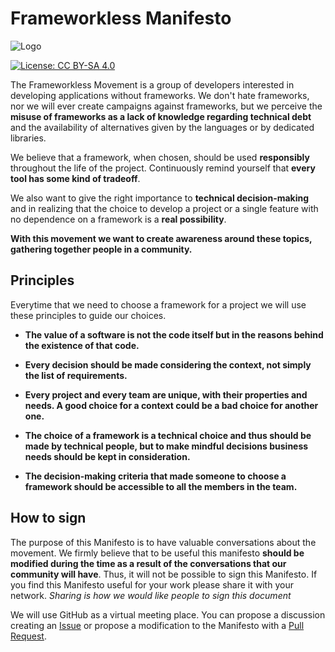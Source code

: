 # Frameworkless Manifesto


![Logo](https://file-aorgnbquet.now.sh)

[![License: CC BY-SA 4.0](https://img.shields.io/badge/License-CC%20BY--SA%204.0-lightgrey.svg)](https://creativecommons.org/licenses/by-sa/4.0/)

The Frameworkless Movement is a group of developers interested in developing applications without frameworks. We don't hate frameworks, nor we will ever create campaigns against frameworks, but we perceive the **misuse of frameworks as a lack of knowledge regarding technical debt** and the availability of alternatives given by the languages or by dedicated libraries.

We believe that a framework, when chosen, should be used **responsibly** throughout the life of the project. Continuously remind yourself that **every tool has some kind of tradeoff**.

We also want to give the right importance to **technical decision-making** and in realizing that the choice to develop a project or a single feature with no dependence on a framework is a **real possibility**.

**With this movement we want to create awareness around these topics, gathering together people in a community.**

## Principles

Everytime that we need to choose a framework for a project we will use these principles to guide our choices.

* **The value of a software is not the code itself but in the reasons behind the existence of that code.**

* **Every decision should be made considering the context, not simply the list of requirements.**

* **Every project and every team are unique, with their properties and needs. A good choice for a context could be a bad choice for another one.**

* **The choice of a framework is a technical choice and thus should be made by technical people, but to make mindful decisions business needs should be kept in consideration.**

* **The decision-making criteria that made someone to choose a framework should be accessible to all the members in the team.**

## How to sign

The purpose of this Manifesto is to have valuable conversations about the movement. We firmly believe that to be useful this manifesto **should be modified during the time as a result of the conversations that our community will have**. Thus, it will not be possible to sign this Manifesto. If you find this Manifesto useful for your work please share it with your network. *Sharing is how we would like people to sign this document*

We will use GitHub as a virtual meeting place. You can propose a discussion creating an [Issue](https://github.com/frameworkless-movement/manifesto/issues) or propose a modification to the Manifesto with a [Pull Request](https://github.com/frameworkless-movement/manifesto/pulls).

